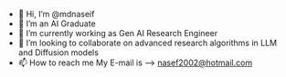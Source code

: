 - 👋 Hi, I’m @mdnaseif
- 👀 I’m an AI Graduate
- 🌱 I’m currently working as Gen AI Research Engineer
- 💞️ I’m looking to collaborate on advanced research algorithms in LLM and Diffusion models
- 📫 How to reach me My E-mail is --> nasef2002@hotmail.com

<!---
mdnaseif/mdnaseif is a ✨ special ✨ repository because its `README.md` (this file) appears on your GitHub profile.
You can click the Preview link to take a look at your changes.
--->
